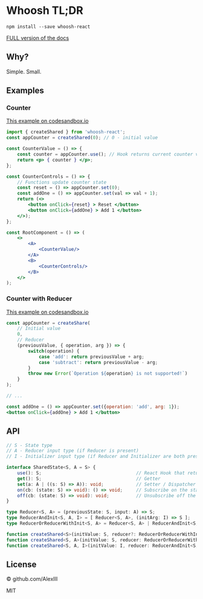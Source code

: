 # Whoosh TL;DR

`npm install --save whoosh-react`

[FULL version of the docs](readme.md)

## Why?

Simple. Small.

## Examples

### Counter

[This example on codesandbox.io](https://codesandbox.io/s/whoosh-counter-simple-yejzt?file=/src/App.tsx)

```jsx
import { createShared } from 'whoosh-react';
const appCounter = createShared(0); // 0 - initial value

const CounterValue = () => {
    const counter = appCounter.use(); // Hook returns current counter value
    return <p> { counter } </p>;
};

const CounterControls = () => {
    // Functions update counter state
    const reset = () => appCounter.set(0);
    const addOne = () => appCounter.set(val => val + 1);
    return (<>
        <button onClick={reset} > Reset </button>
        <button onClick={addOne} > Add 1 </button>
    </>);
};

const RootComponent = () => (
    <>
        <A>
            <CounterValue/>
        </A>
        <B>
            <CounterControls/>
        </B>
    </>
);
```

### Counter with Reducer

[This example on codesandbox.io](https://codesandbox.io/s/whoosh-counter-reducer-4kwrn?file=/src/App.tsx)

```jsx
const appCounter = createShare(
    // Initial value
    0,
    // Reducer
    (previousValue, { operation, arg }) => {
        switch(operation) {
            case 'add': return previousValue + arg;
            case 'subtract': return previousValue - arg;
        }
        throw new Error(`Operation ${operation} is not supported!`)
    }
);

// ...

const addOne = () => appCounter.set({operation: 'add', arg: 1});
<button onClick={addOne} > Add 1 </button>

```

## API

```ts
// S - State type
// A - Reducer input type (if Reducer is present)
// I - Initializer input type (if Reducer and Initializer are both present)

interface SharedState<S, A = S> {
    use(): S;                                   // React Hook that returns current state value
    get(): S;                                   // Getter
    set(a: A | ((s: S) => A)): void;            // Setter / Dispatcher
    on(cb: (state: S) => void): () => void;     // Subscribe on the state change, returns unsubscribe function
    off(cb: (state: S) => void): void;          // Unsubscribe off the state change
}

type Reducer<S, A> = (previousState: S, input: A) => S;
type ReducerAndInit<S, A, I> = [ Reducer<S, A>, (initArg: I) => S ];
type ReducerOrReducerWithInit<S, A> = Reducer<S, A> | ReducerAndInit<S, A, S>;

function createShared<S>(initValue: S, reducer?: ReducerOrReducerWithInit<S, S>): SharedState<S, S>;
function createShared<S, A>(initValue: S, reducer: ReducerOrReducerWithInit<S, A>): SharedState<S, A>;
function createShared<S, A, I>(initValue: I, reducer: ReducerAndInit<S, A, I>): SharedState<S, A>;
```

## License

© github.com/AlexIII

MIT
